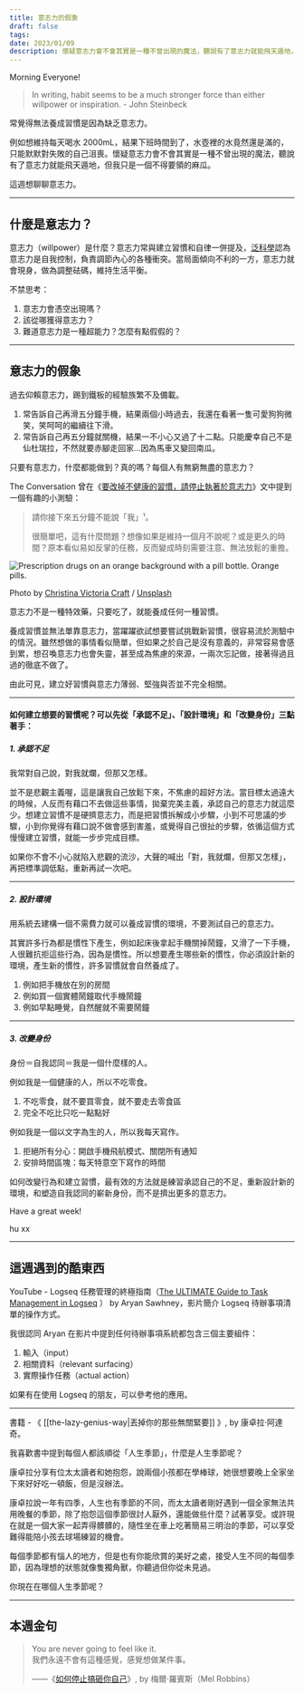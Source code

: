 ```yaml
---
title: 意志力的假象
draft: false
tags: 
date: 2023/01/09
description: 懷疑意志力會不會其實是一種不曾出現的魔法，聽說有了意志力就能飛天遁地，但我只是一個不得要領的麻瓜。
---
```

Morning Everyone!

> In writing, habit seems to be a much stronger force than either willpower or inspiration. - John Steinbeck

常覺得無法養成習慣是因為缺乏意志力。

例如想維持每天喝水 2000mL，結果下班時間到了，水壺裡的水竟然還是滿的，只能默默對失敗的自己沮喪。懷疑意志力會不會其實是一種不曾出現的魔法，聽說有了意志力就能飛天遁地，但我只是一個不得要領的麻瓜。

這週想聊聊意志力。

---

## 什麼是意志力？

意志力（willpower）是什麼？意志力常與建立習慣和自律一併提及，[泛科學](https://pansci.asia/archives/45356)認為意志力是自我控制，負責調節內心的各種衝突。當局面傾向不利的一方，意志力就會現身，做為調整砝碼，維持生活平衡。

不禁思考：

1. 意志力會憑空出現嗎？
2. 該從哪獲得意志力？
3. 難道意志力是一種超能力？怎麼有點假假的？

---

## 意志力的假象

過去仰賴意志力，踢到鐵板的經驗族繁不及備載。

1. 常告訴自己再滑五分鐘手機，結果兩個小時過去，我還在看著一隻可愛狗狗微笑，笑呵呵的繼續往下滑。
2. 常告訴自己再五分鐘就關機，結果一不小心又過了十二點。只能慶幸自己不是仙杜瑞拉，不然就要赤腳走回家...因為馬車又變回南瓜。

只要有意志力，什麼都能做到？真的嗎？每個人有無窮無盡的意志力？

The Conversation 曾在《[要改掉不健康的習慣，請停止執著於意志力](https://theconversation.com/to-break-unhealthy-habits-stop-obsessing-over-willpower-two-behavioral-scientists-explain-why-routines-matter-more-than-conscious-choices-185577?ref=refind)》文中提到一個有趣的小測驗：

> 請你接下來五分鐘不能說「我」¹。  
>   
> 很簡單吧，這有什麼問題？想像如果是維持一個月不說呢？或是更久的時間？原本看似易如反掌的任務，反而變成時刻需要注意、無法放鬆的重擔。

![Prescription drugs on an orange background with a pill bottle. Orange pills.](https://images.unsplash.com/photo-1587854692152-cbe660dbde88?crop=entropy&cs=tinysrgb&fit=max&fm=jpg&ixid=MnwxMTc3M3wwfDF8c2VhcmNofDR8fHBpbGxzfGVufDB8fHx8MTY3MzE4MzQyNg&ixlib=rb-4.0.3&q=80&w=2000)

Photo by [Christina Victoria Craft](https://unsplash.com/@victoriabcphotographer?utm_source=ghost&utm_medium=referral&utm_campaign=api-credit) / [Unsplash](https://unsplash.com/?utm_source=ghost&utm_medium=referral&utm_campaign=api-credit)

意志力不是一種特效藥，只要吃了，就能養成任何一種習慣。

養成習慣並無法單靠意志力，當躍躍欲試想要嘗試挑戰新習慣，很容易流於測驗中的情況。雖然想做的事情看似簡單，但如果之於自己是沒有意義的，非常容易會感到累，想召喚意志力也會失靈，甚至成為焦慮的來源，一兩次忘記做，接著得過且過的徹底不做了。

由此可見，建立好習慣與意志力薄弱、堅強與否並不完全相關。

---

#### 如何建立想要的習慣呢？可以先從「承認不足」、「設計環境」和「改變身份」三點著手：

##### 1. 承認不足

我常對自己說，對我就爛，但那又怎樣。

並不是悲觀主義喔，這是讓我自己放鬆下來，不焦慮的超好方法。當目標太過遠大的時候，人反而有藉口不去做這些事情，拋棄完美主義，承認自己的意志力就這麼少。想建立習慣不是硬擠意志力，而是把習慣拆解成小步驟，小到不可思議的步驟，小到你覺得有藉口說不做會感到害羞，或覺得自己很扯的步驟，依循這個方式慢慢建立習慣，就能一步步完成目標。

如果你不會不小心就陷入悲觀的流沙，大聲的喊出「對，我就爛，但那又怎樣」，再把標準調低點，重新再試一次吧。

---

##### 2. 設計環境

用系統去建構一個不需費力就可以養成習慣的環境，不要測試自己的意志力。

其實許多行為都是慣性下產生，例如起床後拿起手機關掉鬧鐘，又滑了一下手機，人很難抗拒這些行為，因為是慣性。所以想要產生哪些新的慣性，你必須設計新的環境，產生新的慣性，許多習慣就會自然養成了。

1. 例如把手機放在別的房間
2. 例如買一個實體鬧鐘取代手機鬧鐘
3. 例如早點睡覺，自然醒就不需要鬧鐘

---

##### 3. 改變身份

身份＝自我認同＝我是一個什麼樣的人。

例如我是一個健康的人，所以不吃零食。

1. 不吃零食，就不要買零食，就不要走去零食區
2. 完全不吃比只吃一點點好

例如我是一個以文字為生的人，所以我每天寫作。

1. 拒絕所有分心：開啟手機飛航模式、關閉所有通知
2. 安排時間區塊：每天特意空下寫作的時間

如何改變行為和建立習慣，最有效的方法就是練習承認自己的不足，重新設計新的環境，和塑造自我認同的嶄新身份，而不是擠出更多的意志力。

Have a great week!

hu xx

---

## 這週遇到的酷東西

YouTube - Logseq 任務管理的終極指南（[The ULTIMATE Guide to Task Management in Logseq](https://www.youtube.com/watch?v=4WnZ293Ff4I&t=229s) ） by Aryan Sawhney，影片簡介 Logseq 待辦事項清單的操作方式。

我很認同 Aryan 在影片中提到任何待辦事項系統都包含三個主要組件：

1. 輸入（input）
2. 相關資料（relevant surfacing）
3. 實際操作任務（actual action）

如果有在使用 Logseq 的朋友，可以參考他的應用。

---

書籍 - 《 [[the-lazy-genius-way|丟掉你的那些無關緊要]] 》, by 康卓拉·阿達奇。

我喜歡書中提到每個人都該順從「人生季節」，什麼是人生季節呢？

康卓拉分享有位太太讀者和她抱怨，說兩個小孩都在學棒球，她很想要晚上全家坐下來好好吃一頓飯，但是沒辦法。

康卓拉說一年有四季，人生也有季節的不同，而太太讀者剛好遇到一個全家無法共用晚餐的季節，除了抱怨這個季節很討人厭外，還能做些什麼？試著享受。或許現在就是一個大家一起弄得髒髒的，隨性坐在車上吃著簡易三明治的季節，可以享受難得能陪小孩去球場練習的機會。

每個季節都有惱人的地方，但是也有你能欣賞的美好之處，接受人生不同的每個季節，因為理想的狀態就像隻獨角獸，你聽過但你從未見過。

你現在在哪個人生季節呢？

---

## 本週金句

> You are never going to feel like it.  
> 我們永遠不會有這種感覺，感覺想做某件事。  
>   
> ——《[如何停止搞砸你自己](https://www.youtube.com/watch?v=Lp7E973zozc)》, by 梅爾·羅賓斯（Mel Robbins）